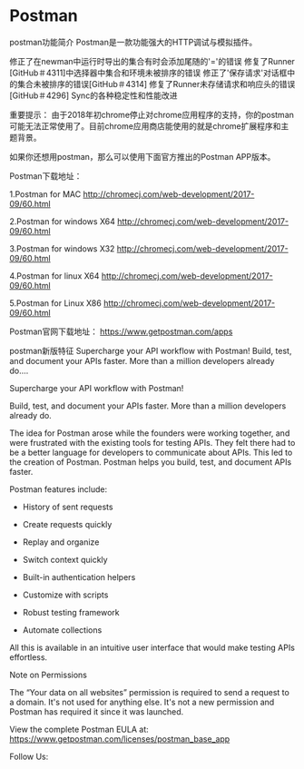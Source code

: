# Postman
postman功能简介
Postman是一款功能强大的HTTP调试与模拟插件。

修正了在newman中运行时导出的集合有时会添加尾随的'='的错误
修复了Runner [GitHub＃4311]中选择器中集合和环境未被排序的错误
修正了'保存请求'对话框中的集合未被排序的错误[GitHub＃4314]
修复了Runner未存储请求和响应头的错误[GitHub＃4296]
Sync的各种稳定性和性能改进

重要提示：
由于2018年初chrome停止对chrome应用程序的支持，你的postman可能无法正常使用了。目前chrome应用商店能使用的就是chrome扩展程序和主题背景。

如果你还想用postman，那么可以使用下面官方推出的Postman APP版本。



Postman下载地址：


1.Postman for MAC http://chromecj.com/web-development/2017-09/60.html

2.Postman for windows X64 http://chromecj.com/web-development/2017-09/60.html

3.Postman for windows X32 http://chromecj.com/web-development/2017-09/60.html

4.Postman for linux X64 http://chromecj.com/web-development/2017-09/60.html

5.Postman for Linux X86 http://chromecj.com/web-development/2017-09/60.html

Postman官网下载地址：
            https://www.getpostman.com/apps



postman新版特征
Supercharge your API workflow with Postman! Build, test, and document your APIs faster. More than a million developers already do.…

Supercharge your API workflow with Postman!

Build, test, and document your APIs faster. More than a million developers already do.

The idea for Postman arose while the founders were working together, and were frustrated with the existing tools for testing APIs. They felt there had to be a better language for developers to communicate about APIs. This led to the creation of Postman. Postman helps you build, test, and document APIs faster.

Postman features include:

- History of sent requests

- Create requests quickly

- Replay and organize

- Switch context quickly

- Built-in authentication helpers

- Customize with scripts

- Robust testing framework

- Automate collections



All this is available in an intuitive user interface that would make testing APIs effortless.



Note on Permissions



The “Your data on all websites” permission is required to send a request to a domain. It's not used for anything else. It's not a new permission and Postman has required it since it was launched.



View the complete Postman EULA at: https://www.getpostman.com/licenses/postman_base_app



Follow Us:
